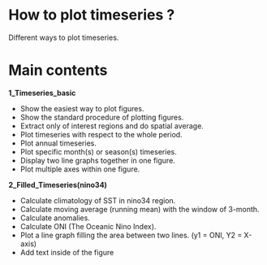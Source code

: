 # How to plot timeseries ?

Different ways to plot timeseries.

# Main contents 

**1_Timeseries_basic**  
- Show the easiest way to plot figures.
- Show the standard procedure of plotting figures.
- Extract only of interest regions and do spatial average.
- Plot timeseries with respect to the whole period.
- Plot annual timeseries.
- Plot specific month(s) or season(s) timeseries.
- Display two line graphs together in one figure.
- Plot multiple axes within one figure.

**2_Filled_Timeseries(nino34)**  
- Calculate climatology of SST in nino34 region.
- Calculate moving average (running mean) with the window of 3-month.
- Calculate anomalies.
- Calculate ONI (The Oceanic Nino Index).
- Plot a line graph filling the area between two lines. (y1 = ONI, Y2 = X-axis) 
- Add text inside of the figure

